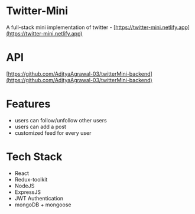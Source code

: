 # Twitter-Mini

A full-stack mini implementation of twitter - [https://twitter-mini.netlify.app](https://twitter-mini.netlify.app)

# API
[https://github.com/AdityaAgrawal-03/twitterMini-backend](https://github.com/AdityaAgrawal-03/twitterMini-backend)

# Features
 - users can follow/unfollow other users
 - users can add a post
 - customized feed for every user

# Tech Stack
 - React
 - Redux-toolkit
 - NodeJS
 - ExpressJS
 - JWT Authentication
 - mongoDB + mongoose
